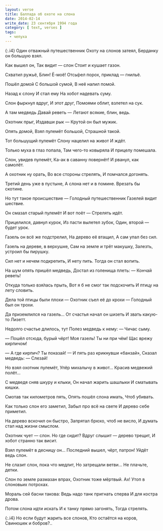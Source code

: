 ```yaml
---
layout: verse
title: Баллада об охоте на слона
date: 2014-02-14
write_date: 23 сентября 1994 года
category: [ text, verses ]
tags:
  - чепуха
---
```


{:.i4}
Один отважный путешественник
Охоту на слонов затеял,
Берданку он большую взял.

Как вышел он,
Так видит — слон
Стоит и кушает газон.

<!--more-->

Схватил ружьё,
Блин! Ё-моё!
Отсы́рел порох, приклад — гнильё.

Пошёл домой
С большой сумой,
В неё налил помой.

Назад к слону
И стал ему
На хобот надевать суму.

Слон фыркнул вдруг,
И этот друг,
Помоями облит, взлетел на сук.

А там медведь
Давай реветь —
Летают всякие, блин, ведь.

Охотник прыг,
Издавши рык —
Крутой он был мужик.

Опять домой,
Взял пулемёт большой,
Страшной такой.

Тот большущий пулемёт
Слону нацелил на живот
И ждёт.

Только муха в глаз попала,
Там чего-то ковыряла
И прицелу помешала.

Слон, увидев пулемёт,
Ка-ак в саванну повернёт!
И рванул, как самолёт.

А охотник ну орать,
Во все стороны стрелять,
И помчался догонять.

Третий день уже в пустыне,
А слона нет и в помине.
Врезать бы скотине.

Но тут такое происшествие —
Голодный путешественник
Газелей видит шествие.

Он смазал старый пулемёт
И вот поёт —
Стрелять идёт.

Прицелился, давнул курок,
Из пасти вылетел зубок,
Один, второй — будет урок.

Газель он всё же подстрелил,
На дерево её втащил,
А сам упал без сил.

Газель на дереве, в верхушке,
Сам на земле и трёт макушку,
Залезть, устроил бы пирушку.

Сил нет и нечем подкрепить,
И нету пить.
Тогда он стал вопить.

На шум опять пришёл медведь,
Достал из голенища плеть:
— Кончай реветь!

Откуда только взя́лась прыть,
Вот я б не смог так подскочить
И птицу на лету словить.

Дела той птицы были плохи —
Охотник съел её до крохи —
Голодный был он трохи.

Да приземлился на газель...
От счастья начал он шизеть
И звать какую-то Лизетт.

Недолго счастье длилось, тут
Полез медведь к нему:
— Чичас сыму.

— Пошёл отсюда, бурый чёрт!
Моя газель! Ты ни при чём!
Щас врежу кирпичом!

— А где кирпич? Ты показай! —
И пять раз крикнувши «банзай»,
Сказал медведь: — Слезай!

Но взял охотник пулемёт,
Упёр михалычу в живот...
Красив медвежий полёт...

С медведя сняв шкуру и клыки,
Он начал жарить шашлыки
И сматывать кишки.

Смотав так километров пять,
Опять пошёл слона имать,
Чтоб убивать.

Как только слон его заметил,
Забыл про всё на свете
И дерево себе приметил.

На дерево вскочил он быстро,
Запрятал брюхо, чтоб не висло,
И думать стал над жизни смыслом.

Охотник чует — слон. Но где сидит?
Вдруг слышит — дерево трещит,
И хобот странно так висит.

Взял пулемёт в десницу он...
Последний вышел, чёрт, патрон!
Уйдёт ведь слон.

Не слазит слон, пока что медлит,
Но затрещали ветви...
Не плачьте, детки.

Слон по земле размазан впрах,
Охотник тоже мёртвый. Ах!
Утоп в слоновьих потрохах.

Мораль сей басни такова:
Ведь надо танк пригнать сперва
И для костра дрова.

Потом слона идти искать
И к танку прямо загонять,
Тогда стрелять.

{:.i4}
Но если будут жарить все слонов,
Кто остаётся на коров,
Свинюшек и бобров?..
